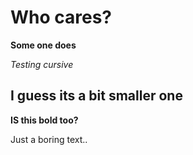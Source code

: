 # Who cares?
**Some one does**

_Testing cursive_

## I guess its a bit smaller one

__IS this bold too?__

Just a boring text..